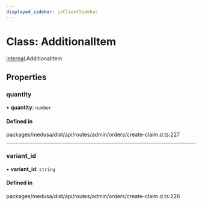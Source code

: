 ```yaml
---
displayed_sidebar: jsClientSidebar
---
```


# Class: AdditionalItem

[internal](../modules/internal-8.md).AdditionalItem

## Properties

### quantity

• **quantity**: `number`

#### Defined in

packages/medusa/dist/api/routes/admin/orders/create-claim.d.ts:227

___

### variant\_id

• **variant\_id**: `string`

#### Defined in

packages/medusa/dist/api/routes/admin/orders/create-claim.d.ts:226
